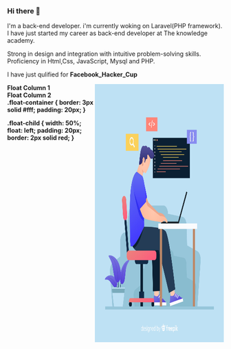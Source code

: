 ### Hi there 👋

<p align="left" wdth="900px">I'm a back-end developer. i'm currently woking on Laravel(PHP framework). I have just started my career as back-end developer at The knowledge academy.

Strong in design and integration with intuitive problem-solving skills. Proficiency in Html,Css, JavaScript, Mysql and PHP.

I have just qulified for <strong>Facebook_Hacker_Cup</p>


  <img src="/2842579.jpg" align="right"  height="600px" width="300px">


<div class="float-container">

  <div class="float-child">
    <div class="green">Float Column 1</div>
  </div>
  
  <div class="float-child">
    <div class="blue">Float Column 2</div>
  </div>
  
</div>
.float-container {
    border: 3px solid #fff;
    padding: 20px;
}

.float-child {
    width: 50%;
    float: left;
    padding: 20px;
    border: 2px solid red;
}  
